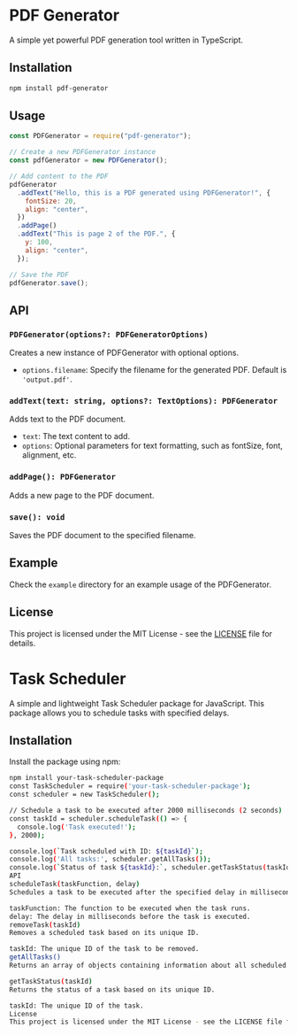 # PDF Generator

A simple yet powerful PDF generation tool written in TypeScript.

## Installation

```bash
npm install pdf-generator
```

## Usage

```javascript
const PDFGenerator = require("pdf-generator");

// Create a new PDFGenerator instance
const pdfGenerator = new PDFGenerator();

// Add content to the PDF
pdfGenerator
  .addText("Hello, this is a PDF generated using PDFGenerator!", {
    fontSize: 20,
    align: "center",
  })
  .addPage()
  .addText("This is page 2 of the PDF.", {
    y: 100,
    align: "center",
  });

// Save the PDF
pdfGenerator.save();
```

## API

### `PDFGenerator(options?: PDFGeneratorOptions)`

Creates a new instance of PDFGenerator with optional options.

- `options.filename`: Specify the filename for the generated PDF. Default is `'output.pdf'`.

### `addText(text: string, options?: TextOptions): PDFGenerator`

Adds text to the PDF document.

- `text`: The text content to add.
- `options`: Optional parameters for text formatting, such as fontSize, font, alignment, etc.

### `addPage(): PDFGenerator`

Adds a new page to the PDF document.

### `save(): void`

Saves the PDF document to the specified filename.

## Example

Check the `example` directory for an example usage of the PDFGenerator.

## License

This project is licensed under the MIT License - see the [LICENSE](LICENSE) file for details.
# Task Scheduler

A simple and lightweight Task Scheduler package for JavaScript. This package allows you to schedule tasks with specified delays.

## Installation

Install the package using npm:

```bash
npm install your-task-scheduler-package
const TaskScheduler = require('your-task-scheduler-package');
const scheduler = new TaskScheduler();

// Schedule a task to be executed after 2000 milliseconds (2 seconds)
const taskId = scheduler.scheduleTask(() => {
  console.log('Task executed!');
}, 2000);

console.log(`Task scheduled with ID: ${taskId}`);
console.log('All tasks:', scheduler.getAllTasks());
console.log(`Status of task ${taskId}:`, scheduler.getTaskStatus(taskId));
API
scheduleTask(taskFunction, delay)
Schedules a task to be executed after the specified delay in milliseconds. Returns a unique task ID.

taskFunction: The function to be executed when the task runs.
delay: The delay in milliseconds before the task is executed.
removeTask(taskId)
Removes a scheduled task based on its unique ID.

taskId: The unique ID of the task to be removed.
getAllTasks()
Returns an array of objects containing information about all scheduled tasks. Each object includes id, status, and delay.

getTaskStatus(taskId)
Returns the status of a task based on its unique ID.

taskId: The unique ID of the task.
License
This project is licensed under the MIT License - see the LICENSE file for details.